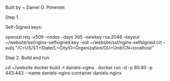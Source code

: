 Built by ~ Daniel O. Pimentel

Step 1.

Self-Signed keys:

openssl req -x509 -nodes -days 365 -newkey rsa:2048 -keyout ~/website/ssl/nginx-selfsigned.key -out ~/website/ssl/nginx-selfsigned.crt -subj "/C=US/ST=State/L=City/O=Organization/OU=Unit/CN=localhost"

Step 2.
Build and run:

cd ~/website
docker build -t daniels-nginx .
docker run -d -p 80:80 -p 443:443 --name daniels-nginx-container daniels-nginx
